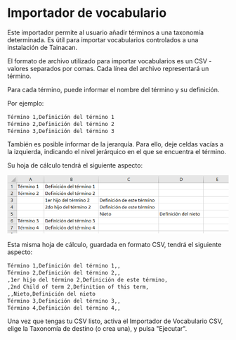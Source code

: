 # Importador de vocabulario

Este importador permite al usuario añadir términos a una taxonomía determinada. Es útil para importar vocabularios controlados a una instalación de Tainacan.

El formato de archivo utilizado para importar vocabularios es un CSV - valores separados por comas. Cada línea del archivo representará un término.

Para cada término, puede informar el nombre del término y su definición.

Por ejemplo:

```csv
Término 1,Definición del término 1
Término 2,Definición del término 2
Término 3,Definición del término 3
```

También es posible informar de la jerarquía. Para ello, deje celdas vacías a la izquierda, indicando el nivel jerárquico en el que se encuentra el término.

Su hoja de cálculo tendrá el siguiente aspecto:

![Hoja de cálculo de vocabulario](_assets/images/vocabulary-importer-sample.png)

Esta misma hoja de cálculo, guardada en formato CSV, tendrá el siguiente aspecto:

```csv
Término 1,Definición del término 1,,
Término 2,Definición del término 2,,
,1er hijo del término 2,Definición de este término,
,2nd Child of term 2,Definition of this term,
,,Nieto,Definición del nieto
Término 3,Definición del término 3,,
Término 4,Definición del término 4,,
```

Una vez que tengas tu CSV listo, activa el Importador de Vocabulario CSV, elige la Taxonomía de destino (o crea una), y pulsa "Ejecutar".
